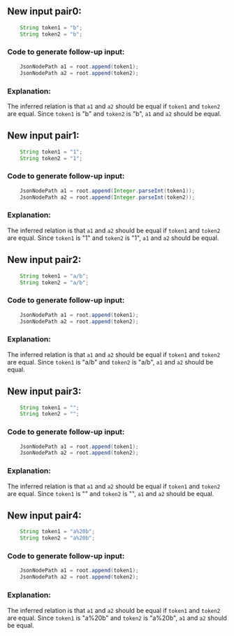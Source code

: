 ## New input pair0:
```java
    String token1 = "b";
    String token2 = "b";
```
### Code to generate follow-up input:
```java
    JsonNodePath a1 = root.append(token1);
    JsonNodePath a2 = root.append(token2);
```
### Explanation:
The inferred relation is that `a1` and `a2` should be equal if `token1` and `token2` are equal. Since `token1` is "b" and `token2` is "b", `a1` and `a2` should be equal.

## New input pair1:
```java
    String token1 = "1";
    String token2 = "1";
```
### Code to generate follow-up input:
```java
    JsonNodePath a1 = root.append(Integer.parseInt(token1));
    JsonNodePath a2 = root.append(Integer.parseInt(token2));
```
### Explanation:
The inferred relation is that `a1` and `a2` should be equal if `token1` and `token2` are equal. Since `token1` is "1" and `token2` is "1", `a1` and `a2` should be equal.

## New input pair2:
```java
    String token1 = "a/b";
    String token2 = "a/b";
```
### Code to generate follow-up input:
```java
    JsonNodePath a1 = root.append(token1);
    JsonNodePath a2 = root.append(token2);
```
### Explanation:
The inferred relation is that `a1` and `a2` should be equal if `token1` and `token2` are equal. Since `token1` is "a/b" and `token2` is "a/b", `a1` and `a2` should be equal.

## New input pair3:
```java
    String token1 = "";
    String token2 = "";
```
### Code to generate follow-up input:
```java
    JsonNodePath a1 = root.append(token1);
    JsonNodePath a2 = root.append(token2);
```
### Explanation:
The inferred relation is that `a1` and `a2` should be equal if `token1` and `token2` are equal. Since `token1` is "" and `token2` is "", `a1` and `a2` should be equal.

## New input pair4:
```java
    String token1 = "a%20b";
    String token2 = "a%20b";
```
### Code to generate follow-up input:
```java
    JsonNodePath a1 = root.append(token1);
    JsonNodePath a2 = root.append(token2);
```
### Explanation:
The inferred relation is that `a1` and `a2` should be equal if `token1` and `token2` are equal. Since `token1` is "a%20b" and `token2` is "a%20b", `a1` and `a2` should be equal.
